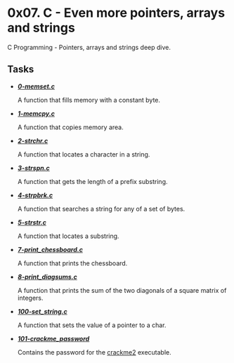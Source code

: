 # 0x07. C - Even more pointers, arrays and strings

C Programming - Pointers, arrays and strings deep dive.

## Tasks

- ***[0-memset.c](https://github.com/10thcode/alx-low_level_programming/blob/main/0x07-pointers_arrays_strings/0-memset.c)***

  A function that fills memory with a constant byte.

- ***[1-memcpy.c](https://github.com/10thcode/alx-low_level_programming/blob/main/0x07-pointers_arrays_strings/1-memcpy.c)***

  A function that copies memory area.

- ***[2-strchr.c](https://github.com/10thcode/alx-low_level_programming/blob/main/0x07-pointers_arrays_strings/2-strchr.c)***

  A function that locates a character in a string.

- ***[3-strspn.c](https://github.com/10thcode/alx-low_level_programming/blob/main/0x07-pointers_arrays_strings/3-strspn.c)***

  A function that gets the length of a prefix substring.

- ***[4-strpbrk.c](https://github.com/10thcode/alx-low_level_programming/blob/main/0x07-pointers_arrays_strings/4-strpbrk.c)***

  A function that searches a string for any of a set of bytes.

- ***[5-strstr.c](https://github.com/10thcode/alx-low_level_programming/blob/main/0x07-pointers_arrays_strings/5-strstr.c)***

  A function that locates a substring.

- ***[7-print_chessboard.c](https://github.com/10thcode/alx-low_level_programming/blob/main/0x07-pointers_arrays_strings/7-print_chessboard.c)***

  A function that prints the chessboard.

- ***[8-print_diagsums.c](https://github.com/10thcode/alx-low_level_programming/blob/main/0x07-pointers_arrays_strings/8-print_diagsums.c)***

  A function that prints the sum of the two diagonals of a square matrix of integers.
- ***[100-set_string.c](https://github.com/10thcode/alx-low_level_programming/blob/main/0x07-pointers_arrays_strings/100-set_string.c)***

  A function that sets the value of a pointer to a char.

- ***[101-crackme_password](https://github.com/10thcode/alx-low_level_programming/blob/main/0x07-pointers_arrays_strings/101-crackme_password)***

  Contains the password for the [crackme2](https://github.com/alx-tools/0x06.c) executable.
